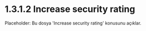 # 1.3.1.2 Increase security rating

Placeholder: Bu dosya 'Increase security rating' konusunu açıklar.
